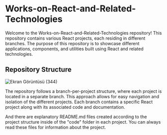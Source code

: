 # Works-on-React-and-Related-Technologies

Welcome to the Works-on-React-and-Related-Technologies repository! This repository contains various React projects, each residing in different branches. The purpose of this repository is to showcase different applications, components, and utilities built using React and related technologies.

## Repository Structure
![Ekran Görüntüsü (344)](https://github.com/fadimedurna/Works-on-React-and-Related-Technologies/assets/64929089/7e8f577d-014d-412f-ac81-0af15ec82264)

The repository follows a branch-per-project structure, where each project is located in a separate branch. This approach allows for easy navigation and isolation of the different projects. Each branch contains a specific React project along with its associated code and documentation.

And there are explanatory README.md files created according to the project structure inside of the "code" folder in each project. You can always read these files for information about the project.
